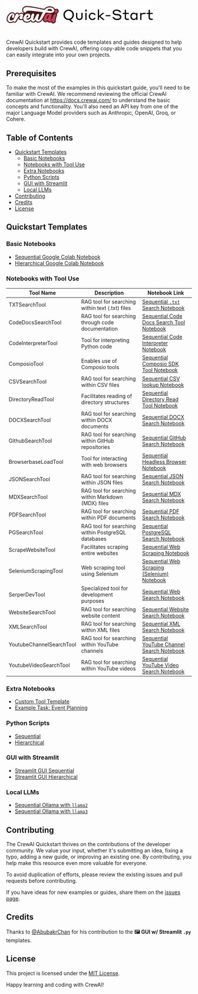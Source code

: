 <a href="https://cookbook.openai.com" target="_blank">
  <picture>
    <source media="(prefers-color-scheme: dark)" srcset="images/crewai-qstart-cover.png">
    <img alt="OpenAI Cookbook Logo" src="images/crewai-qstart-cover.png" width="400px" style="max-width: 100%; margin-bottom: 20px;">
  </picture>
</a>

CrewAI Quickstart provides code templates and guides designed to help developers build with CrewAI, offering copy-able code snippets that you can easily integrate into your own projects.


## Prerequisites

To make the most of the examples in this quickstart guide, you'll need to be familiar with CrewAI. We recommend reviewing the official CrewAI documentation at https://docs.crewai.com/ to understand the basic concepts and functionality. You'll also need an API key from one of the major Language Model providers such as Anthropic, OpenAI, Groq, or Cohere.


## Table of Contents

- [Quickstart Templates](#quickstart-templates)
  - [Basic Notebooks](#basic-notebooks)
  - [Notebooks with Tool Use](#notebooks-with-tool-use)
  - [Extra Notebooks](#extra-notebooks)
  - [Python Scripts](#python-scripts)
  - [GUI with Streamlit](#gui-with-streamlit)
  - [Local LLMs](#local-llms)
- [Contributing](#contributing)
- [Credits](#credits)
- [License](#license)

## Quickstart Templates

### Basic Notebooks

- [Sequential Google Colab Notebook](https://github.com/alexfazio/crewAI-quickstart/blob/main/crewai_sequential_quickstart.ipynb)
- [Hierarchical Google Colab Notebook](https://github.com/alexfazio/crewAI-quickstart/blob/main/crewai_hierarchical_quickstart.ipynb)

### Notebooks with Tool Use

| Tool Name | Description | Notebook Link |
|-----------|-------------|---------------|
| TXTSearchTool | RAG tool for searching within text (.txt) files | [Sequential `.txt` Search Notebook](https://github.com/alexfazio/crewAI-quickstart/blob/main/crewai_sequential_TXTSearchTool_quickstart.ipynb) |
| CodeDocsSearchTool | RAG tool for searching through code documentation | [Sequential Code Docs Search Tool Notebook](https://github.com/alexfazio/crewAI-quickstart/blob/main/crewai_sequential_CodeDocsSearchTool_quickstart.ipynb) |
| CodeInterpreterTool | Tool for interpreting Python code | [Sequential Code Interpreter Notebook](https://github.com/alexfazio/crewAI-quickstart/blob/main/crewai_sequential_CodeInterpreterTool_quickstart.ipynb) |
| ComposioTool | Enables use of Composio tools | [Sequential Composio SDK Tool Notebook](https://github.com/alexfazio/crewAI-quickstart/blob/main/crewai_sequential_composio_core_quickstart.ipynb) |
| CSVSearchTool | RAG tool for searching within CSV files | [Sequential CSV lookup Notebook](https://github.com/alexfazio/crewAI-quickstart/blob/main/crewai_sequential_CSVSearchTool_quickstart.ipynb) |
| DirectoryReadTool | Facilitates reading of directory structures | [Sequential Directory Read Tool Notebook](https://github.com/alexfazio/crewAI-quickstart/blob/main/crewai_sequential_DirectoryReadTool_quickstart.ipynb) |
| DOCXSearchTool | RAG tool for searching within DOCX documents | [Sequential DOCX Search Notebook](https://github.com/alexfazio/crewAI-quickstart/blob/main/crewai_sequential_DOCXSearchTool_quickstart.ipynb) |
| GithubSearchTool | RAG tool for searching within GitHub repositories | [Sequential GitHub Search Notebook](https://github.com/alexfazio/crewAI-quickstart/blob/main/crewai_sequential_GithubSearchTool_quickstart.ipynb) |
| BrowserbaseLoadTool | Tool for interacting with web browsers | [Sequential Headless Browser Notebook](https://github.com/alexfazio/crewAI-quickstart/blob/main/crewai_sequential_BrowserbaseLoadTool_quickstart.ipynb) |
| JSONSearchTool | RAG tool for searching within JSON files | [Sequential JSON Search Notebook](https://github.com/alexfazio/crewAI-quickstart/blob/main/crewai_sequential_JSONSearchTool_quickstart.ipynb) |
| MDXSearchTool | RAG tool for searching within Markdown (MDX) files | [Sequential MDX Search Notebook](https://github.com/alexfazio/crewAI-quickstart/blob/main/crewai_sequential_MDXSearchTool_quickstart.ipynb) |
| PDFSearchTool | RAG tool for searching within PDF documents | [Sequential PDF Search Notebook](https://github.com/alexfazio/crewAI-quickstart/blob/main/crewai_sequential_PDFSearchTool_quickstart.ipynb) |
| PGSearchTool | RAG tool for searching within PostgreSQL databases | [Sequential PostgreSQL Search Notebook](https://github.com/alexfazio/crewAI-quickstart/blob/main/crewai_sequential_PGSearchTool_quickstart.ipynb) |
| ScrapeWebsiteTool | Facilitates scraping entire websites | [Sequential Web Scraping Notebook](https://github.com/alexfazio/crewAI-quickstart/blob/main/crewai_sequential_ScrapeWebsiteTool_quickstart.ipynb) |
| SeleniumScrapingTool | Web scraping tool using Selenium | [Sequential Web Scraping (Selenium) Notebook](https://github.com/alexfazio/crewAI-quickstart/blob/main/crewai_sequential_SeleniumScrapingTool_quickstart.ipynb) |
| SerperDevTool | Specialized tool for development purposes | [Sequential Web Search Notebook](https://github.com/alexfazio/crewAI-quickstart/blob/main/crewai_sequential_SerperDevTool_quickstart.ipynb) |
| WebsiteSearchTool | RAG tool for searching website content | [Sequential Website Search Notebook](https://github.com/alexfazio/crewAI-quickstart/blob/main/crewai_sequential_WebsiteSearchTool_quickstart.ipynb) |
| XMLSearchTool | RAG tool for searching within XML files | [Sequential XML Search Notebook](https://github.com/alexfazio/crewAI-quickstart/blob/main/crewai_sequential_XMLSearchTool_quickstart.ipynb) |
| YoutubeChannelSearchTool | RAG tool for searching within YouTube channels | [Sequential YouTube Channel Search Notebook](https://github.com/alexfazio/crewAI-quickstart/blob/main/crewai_sequential_YoutubeChannelSearchTool_quickstart.ipynb) |
| YoutubeVideoSearchTool | RAG tool for searching within YouTube videos | [Sequential YouTube Video Search Notebook](https://github.com/alexfazio/crewAI-quickstart/blob/main/crewai_sequential_YoutubeVideoSearchTool_quickstart.ipynb) |

### Extra Notebooks

- [Custom Tool Template](https://github.com/alexfazio/crewAI-quickstart/blob/main/crewai_custom_tool_template_quickstart.ipynb)
- [Example Task: Event Planning](https://github.com/alexfazio/crewAI-quickstart/blob/main/crewai-example-task-event-planning-quickstart.ipynb)

### Python Scripts

- [Sequential](https://github.com/alexfazio/crewAI-quickstart/tree/main/crewai-sequential-quickstart)
- [Hierarchical](https://github.com/alexfazio/crewAI-quickstart/tree/main/crewai-hierarchical-quickstart)

### GUI with Streamlit

- [Streamlit GUI Sequential](https://github.com/alexfazio/crewAI-quickstart/tree/main/crewai-streamlit-sequential-quickstart)
- [Streamlit GUI Hierarchical](https://github.com/alexfazio/crewAI-quickstart/tree/main/crewai-hierarchical-quickstart)

### Local LLMs

- [Sequential Ollama with `llama2`](https://github.com/alexfazio/crewAI-quickstart/tree/main/crewai-sequential-ollama2-quickstart)
- [Sequential Ollama with `llama3`](https://github.com/alexfazio/crewAI-quickstart/tree/main/crewai-sequential-ollama3-quickstart)

## Contributing

The CrewAI Quickstart thrives on the contributions of the developer community. We value your input, whether it's submitting an idea, fixing a typo, adding a new guide, or improving an existing one. By contributing, you help make this resource even more valuable for everyone.

To avoid duplication of efforts, please review the existing issues and pull requests before contributing.

If you have ideas for new examples or guides, share them on the [issues page](https://github.com/alexfazio/crewAI-quickstart/issues).

## Credits

Thanks to [@AbubakrChan](https://github.com/AbubakrChan) for his contribution to the **🖼️ GUI w/ Streamlit `.py`** templates.

## License

This project is licensed under the [MIT License](LICENSE).

Happy learning and coding with CrewAI!